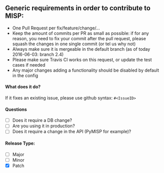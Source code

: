 ## Generic requirements in order to contribute to MISP:

* One Pull Request per fix/feature/change/...
* Keep the amount of commits per PR as small as possible: if for any reason, you need to fix your commit after the pull request, please squash the changes in one single commit (or tel us why not)
* Always make sure it is mergeable in the default branch (as of today 2016-06-03: branch 2.4)
* Please make sure Travis CI works on this request, or update the test cases if needed
* Any major changes adding a functionality should be disabled by default in the config


#### What does it do?

If it fixes an existing issue, please use github syntax: `#<IssueID>`

#### Questions

- [ ] Does it require a DB change?
- [ ] Are you using it in production?
- [ ] Does it require a change in the API (PyMISP for example)?

#### Release Type:
- [ ] Major
- [ ] Minor
- [X] Patch
